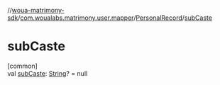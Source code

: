 //[woua-matrimony-sdk](../../../index.md)/[com.woualabs.matrimony.user.mapper](../index.md)/[PersonalRecord](index.md)/[subCaste](sub-caste.md)

# subCaste

[common]\
val [subCaste](sub-caste.md): [String](https://kotlinlang.org/api/latest/jvm/stdlib/kotlin/-string/index.html)? = null
